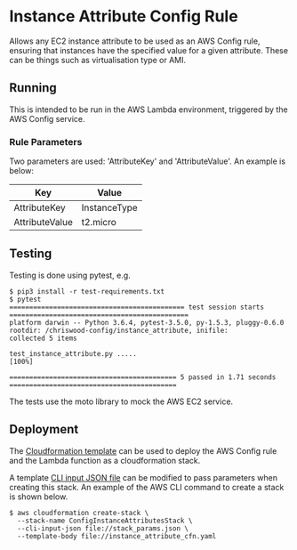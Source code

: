 # Instance Attribute Config Rule

Allows any EC2 instance attribute to be used as an AWS Config rule, ensuring that instances have the specified value for a given attribute. These can be things such as virtualisation type or AMI.

## Running

This is intended to be run in the AWS Lambda environment, triggered by the AWS Config service.

### Rule Parameters

Two parameters are used: 'AttributeKey' and 'AttributeValue'. An example is below:

| Key            | Value        |
| -------------- | ------------ |
| AttributeKey   | InstanceType |
| AttributeValue | t2.micro     |

## Testing

Testing is done using pytest, e.g.

```
$ pip3 install -r test-requirements.txt
$ pytest
============================================ test session starts =============================================
platform darwin -- Python 3.6.4, pytest-3.5.0, py-1.5.3, pluggy-0.6.0
rootdir: /chriswood-config/instance_attribute, inifile:
collected 5 items

test_instance_attribute.py .....                                                                       [100%]

========================================== 5 passed in 1.71 seconds ==========================================
```

The tests use the moto library to mock the AWS EC2 service.

## Deployment

The [Cloudformation template](./instance_attribute_cfn.yaml) can be used to deploy the AWS Config rule and the Lambda function as a cloudformation stack.

A template [CLI input JSON file](./stack_params.json) can be modified to pass parameters when creating this stack. An example of the AWS CLI command to create a stack is shown below.

```
$ aws cloudformation create-stack \
  --stack-name ConfigInstanceAttributesStack \
  --cli-input-json file://stack_params.json \
  --template-body file://instance_attribute_cfn.yaml
```
